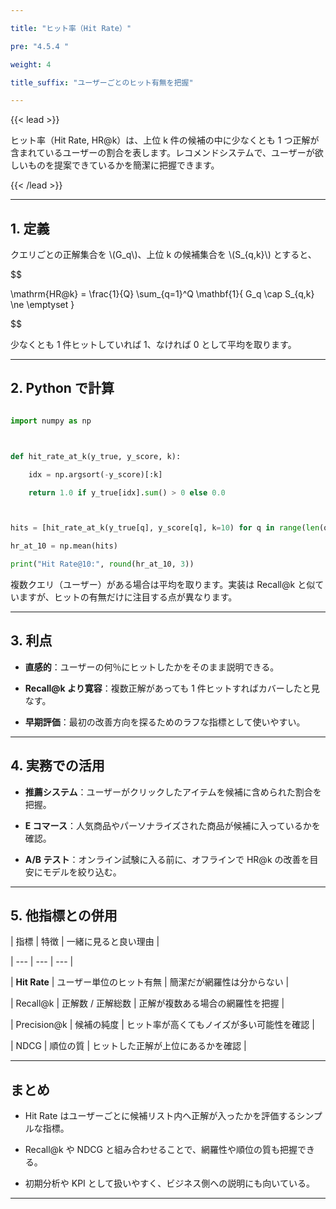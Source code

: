 ```yaml
---

title: "ヒット率（Hit Rate）"

pre: "4.5.4 "

weight: 4

title_suffix: "ユーザーごとのヒット有無を把握"

---
```




{{< lead >}}

ヒット率（Hit Rate, HR@k）は、上位 k 件の候補の中に少なくとも 1 つ正解が含まれているユーザーの割合を表します。レコメンドシステムで、ユーザーが欲しいものを提案できているかを簡潔に把握できます。

{{< /lead >}}



---



## 1. 定義



クエリごとの正解集合を \\(G_q\\)、上位 k の候補集合を \\(S_{q,k}\\) とすると、



$$

\mathrm{HR@k} = \frac{1}{Q} \sum_{q=1}^Q \mathbf{1}\{ G_q \cap S_{q,k} \ne \emptyset \}

$$



少なくとも 1 件ヒットしていれば 1、なければ 0 として平均を取ります。



---



## 2. Python で計算



```python

import numpy as np



def hit_rate_at_k(y_true, y_score, k):

    idx = np.argsort(-y_score)[:k]

    return 1.0 if y_true[idx].sum() > 0 else 0.0



hits = [hit_rate_at_k(y_true[q], y_score[q], k=10) for q in range(len(queries))]

hr_at_10 = np.mean(hits)

print("Hit Rate@10:", round(hr_at_10, 3))

```



複数クエリ（ユーザー）がある場合は平均を取ります。実装は Recall@k と似ていますが、ヒットの有無だけに注目する点が異なります。



---



## 3. 利点



- **直感的**：ユーザーの何％にヒットしたかをそのまま説明できる。

- **Recall@k より寛容**：複数正解があっても 1 件ヒットすればカバーしたと見なす。

- **早期評価**：最初の改善方向を探るためのラフな指標として使いやすい。



---



## 4. 実務での活用



- **推薦システム**：ユーザーがクリックしたアイテムを候補に含められた割合を把握。

- **E コマース**：人気商品やパーソナライズされた商品が候補に入っているかを確認。

- **A/B テスト**：オンライン試験に入る前に、オフラインで HR@k の改善を目安にモデルを絞り込む。



---



## 5. 他指標との併用



| 指標 | 特徴 | 一緒に見ると良い理由 |

| --- | --- | --- |

| **Hit Rate** | ユーザー単位のヒット有無 | 簡潔だが網羅性は分からない |

| Recall@k | 正解数 / 正解総数 | 正解が複数ある場合の網羅性を把握 |

| Precision@k | 候補の純度 | ヒット率が高くてもノイズが多い可能性を確認 |

| NDCG | 順位の質 | ヒットした正解が上位にあるかを確認 |



---



## まとめ



- Hit Rate はユーザーごとに候補リスト内へ正解が入ったかを評価するシンプルな指標。

- Recall@k や NDCG と組み合わせることで、網羅性や順位の質も把握できる。

- 初期分析や KPI として扱いやすく、ビジネス側への説明にも向いている。



---

